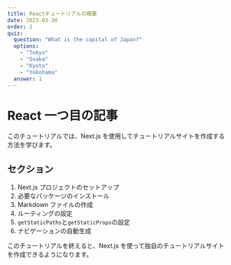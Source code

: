 ```yaml
---
title: Reactチュートリアルの概要
date: 2023-03-30
order: 2
quiz:
  question: "What is the capital of Japan?"
  options:
    - "Tokyo"
    - "Osaka"
    - "Kyoto"
    - "Yokohama"
  answer: 1
---
```


# React 一つ目の記事

このチュートリアルでは、Next.js を使用してチュートリアルサイトを作成する方法を学びます。

## セクション

1. Next.js プロジェクトのセットアップ
2. 必要なパッケージのインストール
3. Markdown ファイルの作成
4. ルーティングの設定
5. `getStaticPaths`と`getStaticProps`の設定
6. ナビゲーションの自動生成

このチュートリアルを終えると、Next.js を使って独自のチュートリアルサイトを作成できるようになります。
